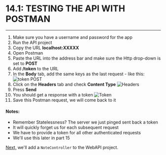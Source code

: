 # 14.1: TESTING THE API WITH POSTMAN
---
1. Make sure you have a username and password for the app
2. Run the API project
3. Copy the URL **localhost:XXXXX**
4. Open Postman
5. Paste the URL into the address bar and make sure the Http drop-down is set to **POST**
6. Add **/token** to the URL
7. In the **Body** tab, add the same keys as the last request - like this:
![token POST](/assets/14.1-A.png)
8. Click on the **Headers** tab and check **Content Type**
![Headers](/assets/14.1-B.png)
9. Press **Send**
10. You should get a response with a token
![Token](/assets/14.1-C.png)
11. Save this Postman request, we will come back to it

#### Notes:
* Remember Statelessness? The server we just pinged sent back a token
* It will quickly forget us for each subsequent request
* We have to provide a token for all other authenticated requests
* We'll use this later in part 15

[Next,](/15-ApiController/15.0-ApiController.md) we'll add a `NoteController` to the WebAPI project.